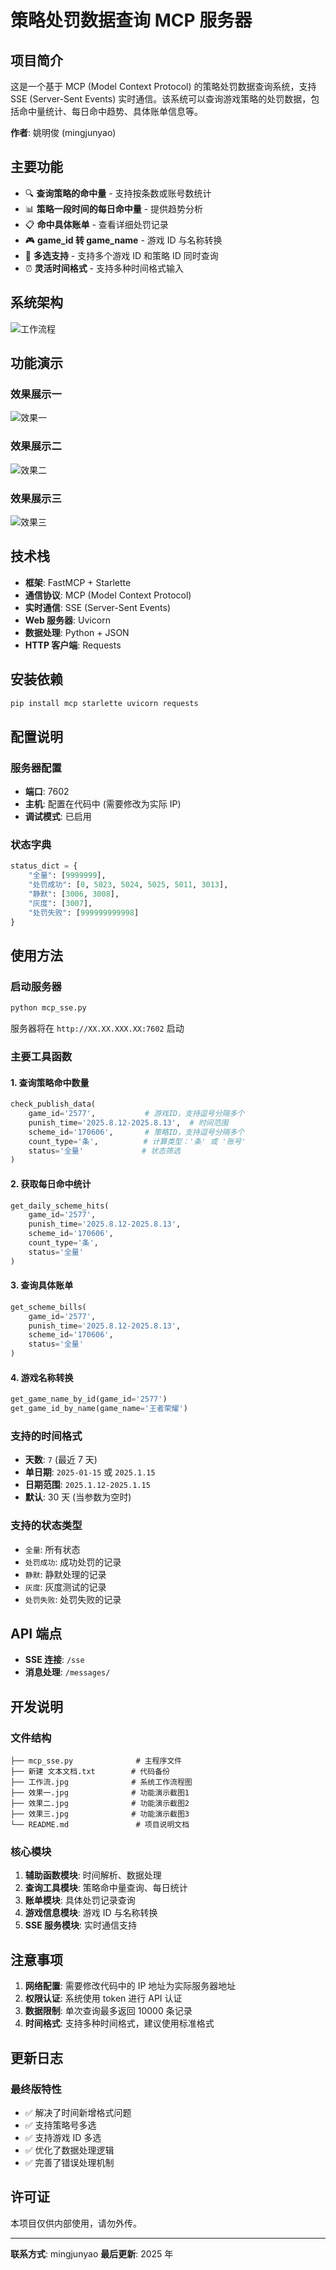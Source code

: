 # 策略处罚数据查询 MCP 服务器

## 项目简介

这是一个基于 MCP (Model Context Protocol) 的策略处罚数据查询系统，支持 SSE (Server-Sent Events) 实时通信。该系统可以查询游戏策略的处罚数据，包括命中量统计、每日命中趋势、具体账单信息等。

**作者**: 姚明俊 (mingjunyao)

## 主要功能

- 🔍 **查询策略的命中量** - 支持按条数或账号数统计
- 📊 **策略一段时间的每日命中量** - 提供趋势分析
- 📋 **命中具体账单** - 查看详细处罚记录
- 🎮 **game_id 转 game_name** - 游戏 ID 与名称转换
- 🔄 **多选支持** - 支持多个游戏 ID 和策略 ID 同时查询
- ⏰ **灵活时间格式** - 支持多种时间格式输入

## 系统架构

![工作流程](工作流.jpg)

## 功能演示

### 效果展示一

![效果一](效果一.jpg)

### 效果展示二

![效果二](效果二.jpg)

### 效果展示三

![效果三](效果三.jpg)

## 技术栈

- **框架**: FastMCP + Starlette
- **通信协议**: MCP (Model Context Protocol)
- **实时通信**: SSE (Server-Sent Events)
- **Web 服务器**: Uvicorn
- **数据处理**: Python + JSON
- **HTTP 客户端**: Requests

## 安装依赖

```bash
pip install mcp starlette uvicorn requests
```

## 配置说明

### 服务器配置

- **端口**: 7602
- **主机**: 配置在代码中 (需要修改为实际 IP)
- **调试模式**: 已启用

### 状态字典

```python
status_dict = {
    "全量": [9999999],
    "处罚成功": [0, 5023, 5024, 5025, 5011, 3013],
    "静默": [3006, 3008],
    "灰度": [3007],
    "处罚失败": [999999999998]
}
```

## 使用方法

### 启动服务器

```bash
python mcp_sse.py
```

服务器将在 `http://XX.XX.XXX.XX:7602` 启动

### 主要工具函数

#### 1. 查询策略命中数量

```python
check_publish_data(
    game_id='2577',           # 游戏ID，支持逗号分隔多个
    punish_time='2025.8.12-2025.8.13',  # 时间范围
    scheme_id='170606',       # 策略ID，支持逗号分隔多个
    count_type='条',          # 计算类型：'条' 或 '账号'
    status='全量'             # 状态筛选
)
```

#### 2. 获取每日命中统计

```python
get_daily_scheme_hits(
    game_id='2577',
    punish_time='2025.8.12-2025.8.13',
    scheme_id='170606',
    count_type='条',
    status='全量'
)
```

#### 3. 查询具体账单

```python
get_scheme_bills(
    game_id='2577',
    punish_time='2025.8.12-2025.8.13',
    scheme_id='170606',
    status='全量'
)
```

#### 4. 游戏名称转换

```python
get_game_name_by_id(game_id='2577')
get_game_id_by_name(game_name='王者荣耀')
```

### 支持的时间格式

- **天数**: `7` (最近 7 天)
- **单日期**: `2025-01-15` 或 `2025.1.15`
- **日期范围**: `2025.1.12-2025.1.15`
- **默认**: 30 天 (当参数为空时)

### 支持的状态类型

- `全量`: 所有状态
- `处罚成功`: 成功处罚的记录
- `静默`: 静默处理的记录
- `灰度`: 灰度测试的记录
- `处罚失败`: 处罚失败的记录

## API 端点

- **SSE 连接**: `/sse`
- **消息处理**: `/messages/`

## 开发说明

### 文件结构

```
├── mcp_sse.py              # 主程序文件
├── 新建 文本文档.txt        # 代码备份
├── 工作流.jpg              # 系统工作流程图
├── 效果一.jpg              # 功能演示截图1
├── 效果二.jpg              # 功能演示截图2
├── 效果三.jpg              # 功能演示截图3
└── README.md               # 项目说明文档
```

### 核心模块

1. **辅助函数模块**: 时间解析、数据处理
2. **查询工具模块**: 策略命中量查询、每日统计
3. **账单模块**: 具体处罚记录查询
4. **游戏信息模块**: 游戏 ID 与名称转换
5. **SSE 服务模块**: 实时通信支持

## 注意事项

1. **网络配置**: 需要修改代码中的 IP 地址为实际服务器地址
2. **权限认证**: 系统使用 token 进行 API 认证
3. **数据限制**: 单次查询最多返回 10000 条记录
4. **时间格式**: 支持多种时间格式，建议使用标准格式

## 更新日志

### 最终版特性

- ✅ 解决了时间新增格式问题
- ✅ 支持策略号多选
- ✅ 支持游戏 ID 多选
- ✅ 优化了数据处理逻辑
- ✅ 完善了错误处理机制

## 许可证

本项目仅供内部使用，请勿外传。

---

**联系方式**: mingjunyao
**最后更新**: 2025 年
